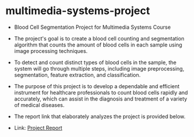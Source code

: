 # multimedia-systems-project
* Blood Cell Segmentation Project for Multimedia Systems Course
* The project's goal is to create a blood cell counting and segmentation algorithm that counts the amount of blood cells in each sample using image processing techniques.
* To detect and count distinct types of blood cells in the sample, the system will go through multiple steps, including image preprocessing, segmentation, feature extraction, and classification.
* The purpose of this project is to develop a dependable and efficient instrument for healthcare professionals to count blood cells rapidly and accurately, which can assist in the diagnosis and treatment of a variety of medical diseases.

* The report link that elaborately analyzes the project is provided below.
* Link: [Project Report](ise309-project-report.pdf)